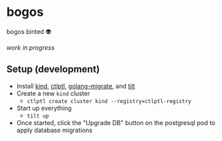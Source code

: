 # bogos

bogos binted 👽

_work in progress_

## Setup (development)

- Install [kind](https://kind.sigs.k8s.io/docs/user/quick-start#installation), [ctlptl](https://github.com/tilt-dev/ctlptl#how-do-i-install-it), [golang-migrate](https://github.com/golang-migrate/migrate/tree/master/cmd/migrate), and [tilt](https://docs.tilt.dev/#get-tilt)
- Create a new `kind` cluster
  - `ctlptl create cluster kind --registry=ctlptl-registry`
- Start up everything
  - `tilt up`
- Once started, click the "Upgrade DB" button on the postgresql pod to apply database migrations
